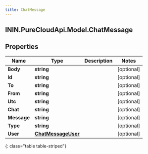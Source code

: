 ```yaml
---
title: ChatMessage
---
```

## ININ.PureCloudApi.Model.ChatMessage

## Properties

|Name | Type | Description | Notes|
|------------ | ------------- | ------------- | -------------|
| **Body** | **string** |  | [optional] |
| **Id** | **string** |  | [optional] |
| **To** | **string** |  | [optional] |
| **From** | **string** |  | [optional] |
| **Utc** | **string** |  | [optional] |
| **Chat** | **string** |  | [optional] |
| **Message** | **string** |  | [optional] |
| **Type** | **string** |  | [optional] |
| **User** | [**ChatMessageUser**](ChatMessageUser.html) |  | [optional] |
{: class="table table-striped"}


